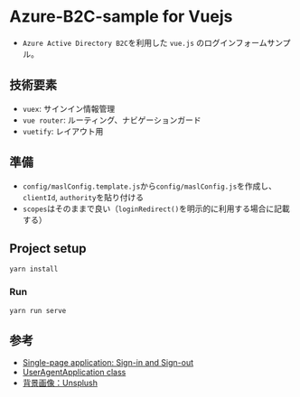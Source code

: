 # Azure-B2C-sample for Vuejs

- `Azure Active Directory B2C`を利用した `vue.js` のログインフォームサンプル。

## 技術要素

- `vuex`: サインイン情報管理
- `vue router`: ルーティング、ナビゲーションガード
- `vuetify`: レイアウト用

## 準備

- `config/maslConfig.template.js`から`config/maslConfig.js`を作成し、`clientId`, `authority`を貼り付ける
- `scopes`はそのままで良い（`loginRedirect()`を明示的に利用する場合に記載する）

## Project setup

```
yarn install
```

### Run

```
yarn run serve
```

## 参考

- [Single-page application: Sign-in and Sign-out](https://docs.microsoft.com/bs-latn-ba/azure/active-directory/develop/scenario-spa-sign-in?tabs=javascript)
- [UserAgentApplication class](https://pub.dev/documentation/msal_js/latest/msal_js/UserAgentApplication-class.html)
- [背景画像：Unsplush](https://unsplash.com/)
